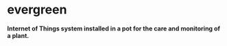 # evergreen
<b>Internet of Things system installed in a pot for the care and monitoring of a plant.</b>
